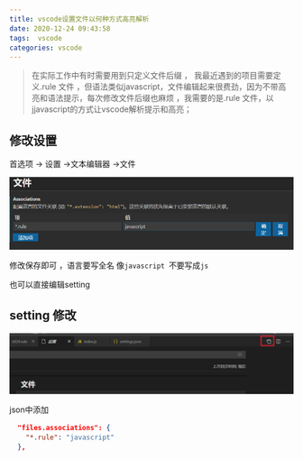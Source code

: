 ```yaml
---
title: vscode设置文件以何种方式高亮解析
date: 2020-12-24 09:43:58
tags:  vscode
categories: vscode
---
```




> 在实际工作中有时需要用到只定义文件后缀 ， 我最近遇到的项目需要定义.rule 文件 ，但语法类似javascript，文件编辑起来很费劲，因为不带高亮和语法提示，每次修改文件后缀也麻烦 ，我需要的是.rule 文件，以jjavascript的方式让vscode解析提示和高亮；

## 修改设置

首选项 -> 设置 ->文本编辑器 ->文件

![image-20201224095242258](vscode%E8%AE%BE%E7%BD%AE%E6%96%87%E4%BB%B6%E4%BB%A5%E4%BD%95%E7%A7%8D%E6%96%B9%E5%BC%8F%E9%AB%98%E4%BA%AE%E8%A7%A3%E6%9E%90/image-20201224095242258.png)

修改保存即可 ，语言要写全名 像`javascript `不要写成`js`

也可以直接编辑setting

## setting 修改

![image-20201224095505868](vscode%E8%AE%BE%E7%BD%AE%E6%96%87%E4%BB%B6%E4%BB%A5%E4%BD%95%E7%A7%8D%E6%96%B9%E5%BC%8F%E9%AB%98%E4%BA%AE%E8%A7%A3%E6%9E%90/image-20201224095505868.png)

json中添加

```json
  "files.associations": {
    "*.rule": "javascript"
  },
```

